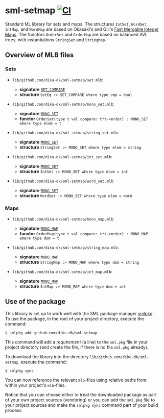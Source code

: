 # sml-setmap [![CI](https://github.com/diku-dk/sml-setmap/workflows/CI/badge.svg)](https://github.com/diku-dk/sml-setmap/actions)

Standard ML library for sets and maps. The structures `IntSet`, `WordSet`,
`IntMap`, and `WordMap` are based on Okasaki's and Gill's [Fast Mergable Integer Maps](docs/IntMap98.pdf).
The functors `OrderSet` and `OrderMap` are based on balanced AVL trees, with instantiations `StringSet` and `StringMap`.

## Overview of MLB files

### Sets

- `lib/github.com/diku-dk/sml-setmap/set.mlb`:

  - **signature** [`SET_COMPARE`](lib/github.com/diku-dk/sml-setmap/set/SET_COMPARE.sig)
  - **structure** `SetEq :> SET_COMPARE where type cmp = bool`

- `lib/github.com/diku-dk/sml-setmap/mono_set.mlb`:

  - **signature** [`MONO_SET`](lib/github.com/diku-dk/sml-setmap/set/MONO_SET.sig)
  - **functor** `OrderSet(type t val compare: t*t->order) : MONO_SET where type elem = t`

- `lib/github.com/diku-dk/sml-setmap/string_set.mlb`:

  - **signature** [`MONO_SET`](lib/github.com/diku-dk/sml-setmap/set/MONO_SET.sig)
  - **structure** `StringSet :> MONO_SET where type elem = string`

- `lib/github.com/diku-dk/sml-setmap/int_set.mlb`:

  - **signature** [`MONO_SET`](lib/github.com/diku-dk/sml-setmap/set/MONO_SET.sig)
  - **structure** `IntSet :> MONO_SET where type elem = int`

- `lib/github.com/diku-dk/sml-setmap/word_set.mlb`:

  - **signature** [`MONO_SET`](lib/github.com/diku-dk/sml-setmap/set/MONO_SET.sig)
  - **structure** `WordSet :> MONO_SET where type elem = word`

### Maps

- `lib/github.com/diku-dk/sml-setmap/mono_map.mlb`:

  - **signature** [`MONO_MAP`](lib/github.com/diku-dk/sml-setmap/map/MONO_MAP.sig)
  - **functor** `OrderMap(type t val compare: t*t->order) : MONO_MAP where type dom = t`

- `lib/github.com/diku-dk/sml-setmap/string_map.mlb`:

  - **signature** [`MONO_MAP`](lib/github.com/diku-dk/sml-setmap/map/MONO_MAP.sig)
  - **structure** `StringMap :> MONO_MAP where type dom = string`

- `lib/github.com/diku-dk/sml-setmap/int_map.mlb`:

  - **signature** [`MONO_MAP`](lib/github.com/diku-dk/sml-setmap/map/MONO_MAP.sig)
  - **structure** `IntMap :> MONO_MAP where type dom = int`



## Use of the package

This library is set up to work well with the SML package manager
[smlpkg](https://github.com/diku-dk/smlpkg).  To use the package, in
the root of your project directory, execute the command:

```
$ smlpkg add github.com/diku-dk/sml-setmap
```

This command will add a _requirement_ (a line) to the `sml.pkg` file in your
project directory (and create the file, if there is no file `sml.pkg`
already).

To download the library into the directory
`lib/github.com/diku-dk/sml-setmap`, execute the command:

```
$ smlpkg sync
```

You can now reference the relevant `mlb`-files using relative paths from
within your project's `mlb`-files.

Notice that you can choose either to treat the downloaded package as
part of your own project sources (vendoring) or you can add the
`sml.pkg` file to your project sources and make the `smlpkg sync`
command part of your build process.
